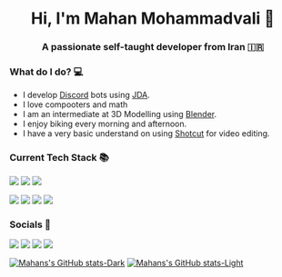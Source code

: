 <h1 align="center">Hi, I'm Mahan Mohammadvali 👋</h1>
<h3 align="center">A passionate self-taught developer from Iran 🇮🇷</h3>


### What do I do? 💻
- I develop [Discord](https://discord.com/) bots using [JDA](https://github.com/DV8FromTheWorld/JDA).
- I love compooters and math
- I am an intermediate at 3D Modelling using [Blender](https://blender.org/).
- I enjoy biking every morning and afternoon.
- I have a very basic understand on using [Shotcut](https://shotcut.org/) for video editing.

### Current Tech Stack 📚
![](https://img.shields.io/badge/Java-ED8B00?style=for-the-badge&logo=openjdk&logoColor=white)
![](https://img.shields.io/badge/C++-00599C?style=for-the-badge&logo=cplusplus&logoColor=white)
![](https://img.shields.io/badge/raylib-ffffff?style=for-the-badge&logo=raylib&logoColor=black)


![](https://img.shields.io/badge/Amazon_AWS-232F3E?style=for-the-badge&logo=amazon&logoColor=white)
![](https://img.shields.io/badge/ubuntu-E95420?style=for-the-badge&logo=ubuntu&logoColor=white)
![](https://img.shields.io/badge/archlinux-1793D1?style=for-the-badge&logo=archlinux&logoColor=white)
![](https://img.shields.io/badge/voidlinux-478061?style=for-the-badge&logo=voidlinux&logoColor=white)

### Socials 🍻
[![](https://img.shields.io/badge/Discord-7289DA?style=for-the-badge&logo=discord&logoColor=white)](https://discord.com/users/534165671651573781)
[![](https://img.shields.io/badge/GitHub-100000?style=for-the-badge&logo=github&logoColor=white)](https://github.com/Mahanvali)
[![](https://img.shields.io/badge/Twitter-000000?style=for-the-badge&logo=x&logoColor=white)](https://x.com/Mahanvali)
[![](https://img.shields.io/badge/YouTube-FF0000?style=for-the-badge&logo=youtube&logoColor=white)](https://www.youtube.com/@Mahanvalied)


[![Mahans's GitHub stats-Dark](https://github-readme-stats.vercel.app/api/top-langs/?username=Mahanvali&theme=dark#gh-dark-mode-only)](https://github.com/anuraghazra/github-readme-stats#gh-dark-mode-only)
[![Mahans's GitHub stats-Light](https://github-readme-stats.vercel.app/api/top-langs/?username=Mahanvali&theme=default#gh-light-mode-only)](https://github.com/anuraghazra/github-readme-stats#gh-light-mode-only)





